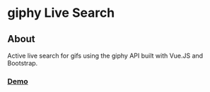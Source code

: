 # giphy Live Search

## About

Active live search for gifs using the giphy API built with Vue.JS and Bootstrap.
 
### [Demo](https://verean.github.io/giphy/)